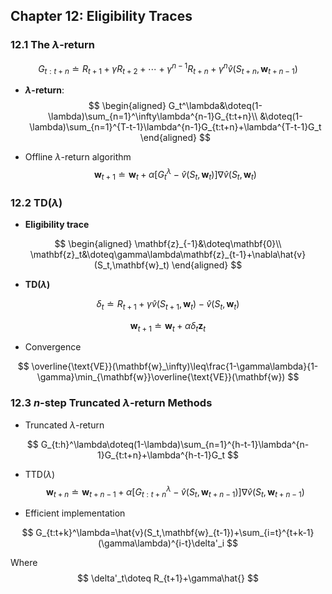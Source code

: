 ## Chapter 12: Eligibility Traces

### 12.1 The $\lambda$-return

$$
G_{t:t+n}\doteq R_{t+1}+\gamma R_{t+2}+\cdots+\gamma^{n-1}R_{t+n}+\gamma^n\hat{v}(S_{t+n},\mathbf{w}_{t+n-1})
$$

- **$\lambda$-return**:
  $$
  \begin{aligned}
  G_t^\lambda&\doteq(1-\lambda)\sum_{n=1}^\infty\lambda^{n-1}G_{t:t+n}\\
  &\doteq(1-\lambda)\sum_{n=1}^{T-t-1}\lambda^{n-1}G_{t:t+n}+\lambda^{T-t-1}G_t
  \end{aligned}
  $$

- Offline $\lambda$-return algorithm 
  $$
  \mathbf{w}_{t+1}\doteq\mathbf{w}_t+\alpha[G_t^\lambda-\hat{v}(S_t,\mathbf{w}_t)]\nabla\hat{v}(S_t,\mathbf{w}_t)
  $$


### 12.2 TD($\lambda$)

- **Eligibility trace**

$$
\begin{aligned}
\mathbf{z}_{-1}&\doteq\mathbf{0}\\
\mathbf{z}_t&\doteq\gamma\lambda\mathbf{z}_{t-1}+\nabla\hat{v}(S_t,\mathbf{w}_t)
\end{aligned}
$$

- **TD($\lambda$)**

$$
\delta_t\doteq R_{t+1}+\gamma\hat{v}(S_{t+1},\mathbf{w}_t)-\hat{v}(S_t,\mathbf{w}_t)
$$

$$
\mathbf{w}_{t+1}\doteq\mathbf{w}_t+\alpha\delta_t\mathbf{z}_t
$$

- Convergence

$$
\overline{\text{VE}}(\mathbf{w}_\infty)\leq\frac{1-\gamma\lambda}{1-\gamma}\min_{\mathbf{w}}\overline{\text{VE}}(\mathbf{w})
$$

### 12.3 $n$-step Truncated $\lambda$-return Methods

- Truncated $\lambda$-return

$$
G_{t:h}^\lambda\doteq(1-\lambda)\sum_{n=1}^{h-t-1}\lambda^{n-1}G_{t:t+n}+\lambda^{h-t-1}G_t
$$

- TTD($\lambda$)
  $$
  \mathbf{w}_{t+n}\doteq\mathbf{w}_{t+n-1}+\alpha[G_{t:t+n}^\lambda-\hat{v}(S_t,\mathbf{w}_{t+n-1})]\nabla\hat{v}(S_t,\mathbf{w}_{t+n-1})
  $$

- Efficient implementation

$$
G_{t:t+k}^\lambda=\hat{v}(S_t,\mathbf{w}_{t-1})+\sum_{i=t}^{t+k-1}(\gamma\lambda)^{i-t}\delta'_i
$$

Where
$$
\delta'_t\doteq R_{t+1}+\gamma\hat{}
$$
